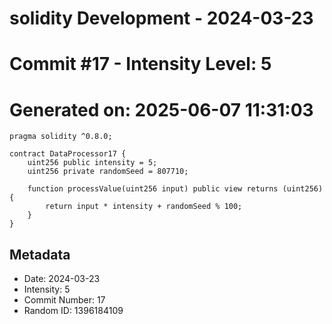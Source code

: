 ﻿# solidity Development - 2024-03-23
# Commit #17 - Intensity Level: 5
# Generated on: 2025-06-07 11:31:03
```solidity
pragma solidity ^0.8.0;

contract DataProcessor17 {
    uint256 public intensity = 5;
    uint256 private randomSeed = 807710;

    function processValue(uint256 input) public view returns (uint256) {
        return input * intensity + randomSeed % 100;
    }
}
```
## Metadata
- Date: 2024-03-23
- Intensity: 5
- Commit Number: 17
- Random ID: 1396184109
